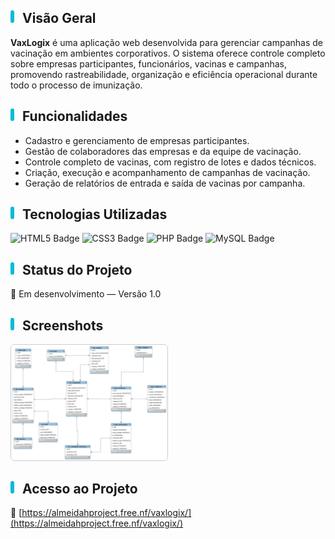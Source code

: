 ## <span style="display:inline-block;width:6px;height:20px;background-color:#00BCD4;border-radius:3px;margin-right:8px;"></span> Visão Geral

**VaxLogix** é uma aplicação web desenvolvida para gerenciar campanhas de vacinação em ambientes corporativos. O sistema oferece controle completo sobre empresas participantes, funcionários, vacinas e campanhas, promovendo rastreabilidade, organização e eficiência operacional durante todo o processo de imunização.

## <span style="display:inline-block;width:6px;height:20px;background-color:#00BCD4;border-radius:3px;margin-right:8px;"></span> Funcionalidades

- Cadastro e gerenciamento de empresas participantes.
- Gestão de colaboradores das empresas e da equipe de vacinação.
- Controle completo de vacinas, com registro de lotes e dados técnicos.
- Criação, execução e acompanhamento de campanhas de vacinação.
- Geração de relatórios de entrada e saída de vacinas por campanha.

## <span style="display:inline-block;width:6px;height:20px;background-color:#00BCD4;border-radius:3px;margin-right:8px;"></span> Tecnologias Utilizadas

<p>
  <img src="https://img.shields.io/badge/HTML5-E34F26?style=for-the-badge&logo=html5&logoColor=white" alt="HTML5 Badge" title="HTML5"/>
  <img src="https://img.shields.io/badge/CSS3-1572B6?style=for-the-badge&logo=css3&logoColor=white" alt="CSS3 Badge" title="CSS3"/>
  <img src="https://img.shields.io/badge/PHP-777BB4?style=for-the-badge&logo=php&logoColor=white" alt="PHP Badge" title="PHP"/>
  <img src="https://img.shields.io/badge/MySQL-4479A1?style=for-the-badge&logo=mysql&logoColor=white" alt="MySQL Badge" title="MySQL"/>
</p>

## <span style="display:inline-block;width:6px;height:20px;background-color:#00BCD4;border-radius:3px;margin-right:8px;"></span> Status do Projeto

🚧 Em desenvolvimento — Versão 1.0

## <span style="display:inline-block;width:6px;height:20px;background-color:#00BCD4;border-radius:3px;margin-right:8px;"></span> Screenshots

[<img src="dba/assets/der_vaxlogix.png" alt="Screenshot - Diagrama ER" width="250px" style="border:1px solid #ccc; border-radius:6px;">](dba/assets/der_vaxlogix.png)


## <span style="display:inline-block;width:6px;height:20px;background-color:#00BCD4;border-radius:3px;margin-right:8px;"></span> Acesso ao Projeto

🔗 [https://almeidahproject.free.nf/vaxlogix/](https://almeidahproject.free.nf/vaxlogix/)
